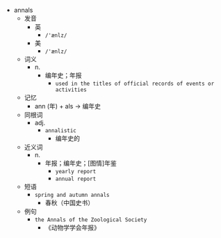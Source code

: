 - annals
  - 发音
    - 英
      - `/'ænlz/`
    - 美
      - `/'ænlz/`
  - 词义
    - n.
      - 编年史；年报
        - `used in the titles of official records of events or activities`
  - 记忆
    - ann (年) + als → 编年史
  - 同根词
    - adj.
      - `annalistic`
        - 编年史的
  - 近义词
    - n.
      - 年报；编年史；[图情]年鉴
        - `yearly report`
        - `annual report`
  - 短语
    - `spring and autumn annals`
      - 春秋（中国史书） 
  - 例句
    - `the Annals of the Zoological Society`
      - 《动物学学会年报》

